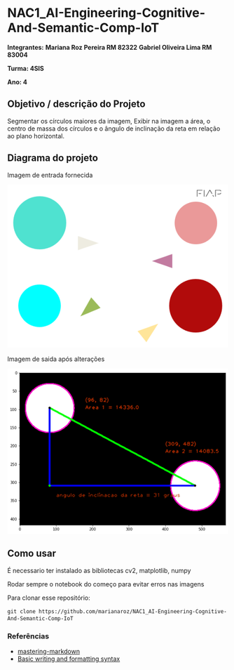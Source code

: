 # NAC1_AI-Engineering-Cognitive-And-Semantic-Comp-IoT

**Integrantes:** 
**Mariana Roz Pereira RM 82322**
**Gabriel Oliveira Lima RM 83004**

**Turma: 4SIS**

**Ano: 4**

## Objetivo / descrição do Projeto

Segmentar os círculos maiores da imagem, Exibir na imagem a área, o centro de massa dos círculos e o ângulo de inclinação da reta em relação ao plano horizontal. 

## Diagrama do projeto

Imagem de entrada fornecida

<img src="/circulo.png" width="550">

Imagem de saida após alterações

<img src="/saida.png" width="550">

## Como usar 

É necessario ter instalado as bibliotecas cv2, matplotlib, numpy

Rodar sempre o notebook do começo para evitar erros nas imagens

Para clonar esse repositório:

    git clone https://github.com/marianaroz/NAC1_AI-Engineering-Cognitive-And-Semantic-Comp-IoT
   

### Referências 

* [mastering-markdown](https://guides.github.com/features/mastering-markdown/)
* [Basic writing and formatting syntax](https://docs.github.com/en/github/writing-on-github/getting-started-with-writing-and-formatting-on-github/basic-writing-and-formatting-syntax)
